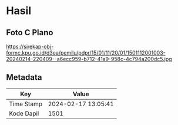 # Hasil

## Foto C Plano

https://sirekap-obj-formc.kpu.go.id/d3ea/pemilu/pdpr/15/01/11/20/01/1501112001003-20240214-220409--a6ecc959-b712-41a9-958c-4c794a200dc5.jpg


## Metadata

| Key        | Value               |
| ---------- | ------------------- |
| Time Stamp | 2024-02-17 13:05:41 |
| Kode Dapil | 1501                |



